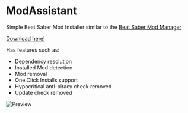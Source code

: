 # ModAssistant
Simple Beat Saber Mod Installer similar to the [Beat Saber Mod Manager](https://github.com/beat-saber-modding-group/BeatSaberModInstaller)

[Download here!](https://github.com/Assistant/ModAssistant/releases/latest)

Has features such as:
* Dependency resolution
* Installed Mod detection
* Mod removal
* One Click Installs support
* Hypocritical anti-piracy check removed
* Update check removed

![Preview](https://assistant.moe/files/ModAssistant.png)
